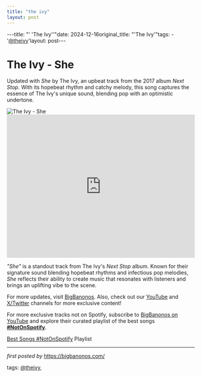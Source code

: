 ```yaml
---
title: "the ivy"
layout: post
---
```

---title: "' 'The Ivy''"date: 2024-12-16original_title: "'The Ivy'"tags:  - '[@theivy](/tags/theivy/)'layout: post---<!-- Title of the Post --><h1 >The Ivy - She</h1> <!-- Introductory Text --><p >Updated with *She* by The Ivy, an upbeat track from the 2017 album *Next Stop*. With its hopebeat rhythm and catchy melody, this song captures the essence of The Ivy's unique sound, blending pop with an optimistic undertone.</p> <!-- Featured Image --><div > <img src="https://images.genius.com/d230bf005b20a3e62b270e71681bff8f.1000x1000x1.png" alt="The Ivy - She" /></div> <!-- YouTube Video Embed --><div > <iframe width="100%" height="385" src="https://www.youtube.com/embed/mmPFWHm7Ti0" title="The Ivy - She (Official Audio)" frameborder="0" allow="accelerometer; autoplay; clipboard-write; encrypted-media; gyroscope; picture-in-picture; web-share" referrerpolicy="strict-origin-when-cross-origin" allowfullscreen></iframe></div> <!-- Song Information --><div > <p><em>"She"</em> is a standout track from The Ivy's *Next Stop* album. Known for their signature sound blending hopebeat rhythms and infectious pop melodies, *She* reflects their ability to create music that resonates with listeners and brings an uplifting vibe to the scene.</p></div> <!-- Footer Links --><div > <p>For more updates, visit <a href="https://bigbanonos.com/" target="_blank">BigBanonos</a>. Also, check out our <a href="https://www.youtube.com/[@BigBanonos](/tags/BigBanonos/)" target="_blank">YouTube</a> and <a href="https://x.com/bigbanonos" target="_blank">X/Twitter</a> channels for more exclusive content!</p></div><!--Subscribe and Playlist Links--><div>    <p>For more exclusive tracks not on Spotify, subscribe to <a href="https://www.youtube.com/[@BigBanonos](/tags/BigBanonos/)" target="_blank">BigBanonos on YouTube</a> and explore their curated playlist of the best songs <strong>[#NotOnSpotify](/tags/NotOnSpotify/)</strong>.</p>    <p><a href="https://www.youtube.com/playlist?list=PLtuNtuTatqI0kFahUCbtbfenC_ET5O_tr" target="_blank">Best Songs [#NotOnSpotify](/tags/NotOnSpotify/) Playlist<br /></a></p></div><hr /><p><em>first posted by</em> <a href="https://bigbanonos.com/" rel="noopener" target="_new">https://bigbanonos.com/</a></p><p>tags: [@theivy](/tags/theivy/),</p>